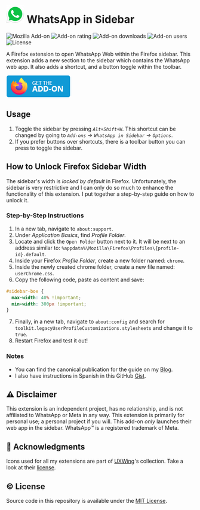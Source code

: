 # ![logo](src/icons/48x48.png) WhatsApp in Sidebar

![Mozilla Add-on](https://img.shields.io/amo/v/{2b38cb05-9cff-44a7-b9f1-7cc575afab8a}) ![Add-on rating](https://img.shields.io/amo/rating/{2b38cb05-9cff-44a7-b9f1-7cc575afab8a}) ![Add-on downloads](https://img.shields.io/amo/dw/{2b38cb05-9cff-44a7-b9f1-7cc575afab8a}) ![Add-on users](https://img.shields.io/amo/users/{2b38cb05-9cff-44a7-b9f1-7cc575afab8a}) ![License](https://img.shields.io/github/license/semanticdata/firefox-whatsapp-in-sidebar)

A Firefox extension to open WhatsApp Web within the Firefox sidebar. This extension adds a new section to the sidebar which contains the WhatsApp web app. It also adds a shortcut, and a button toggle within the toolbar.

[![Get the Addon](https://raw.githubusercontent.com/semanticdata/text-revealer-firefox-extension/master/firefox.png)](https://addons.mozilla.org/en-US/firefox/addon/whatsapp-in-sidebar/)

## Usage

1. Toggle the sidebar by pressing _`Alt+Shift+W`_. This shortcut can be changed by going to _`Add-ons` → `WhatsApp in Sidebar` → `Options`_.
2. If you prefer buttons over shortcuts, there is a toolbar button you can press to toggle the sidebar.

## How to Unlock Firefox Sidebar Width

The sidebar's width is _locked by default_ in Firefox. Unfortunately, the sidebar is very restrictive and I can only do so much to enhance the functionality of this extension. I put together a step-by-step guide on how to unlock it.

### Step-by-Step Instructions

1. In a new tab, navigate to `about:support`.
2. Under _Application Basics_, find _Profile Folder_.
3. Locate and click the `Open Folder` button next to it. It will be next to an address similar to: `%appdata%\Mozilla\Firefox\Profiles\{profile-id}.default`.
4. Inside your Firefox _Profile Folder_, create a new folder named: `chrome`.
5. Inside the newly created chrome folder, create a new file named: `userChrome.css`.
6. Copy the following code, paste as content and save:

```css
#sidebar-box {
  max-width: 40% !important;
  min-width: 300px !important;
}
```

7. Finally, in a new tab, navigate to `about:config` and search for `toolkit.legacyUserProfileCustomizations.stylesheets` and change it to `true`.
8. Restart Firefox and test it out!

### Notes

- You can find the canonical publication for the guide on my [Blog](https://miguelpimentel.do/unlock-firefox-sidebar/).
- I also have instructions in Spanish in this GitHub [Gist](https://gist.github.com/semanticdata/ee0bca4f3617241aa98da114653c0b08#file-instrucciones-md).

## ⚠ Disclaimer

This extension is an independent project, has no relationship, and is not affiliated to WhatsApp or Meta in any way. This extension is primarily for personal use; a personal project if you will. This add-on _only_ launches their web app in the sidebar. WhatsApp™ is a registered trademark of Meta.

## 💜 Acknowledgments

Icons used for all my extensions are part of [UXWing](https://uxwing.com/)'s collection. Take a look at their [license](https://uxwing.com/license).

## © License

Source code in this repository is available under the [MIT License](LICENSE).
